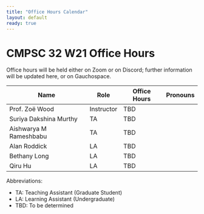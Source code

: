```yaml
---
title: "Office Hours Calendar"
layout: default
ready: true
---
```


# CMPSC 32 W21 Office Hours

Office hours will be held either on Zoom or on Discord; further information will be updated
here, or on Gauchospace.

| Name                   | Role       | Office Hours| Pronouns |
|------------------------|------------|-------------|----------|
| Prof. Zoë Wood         | Instructor |   TBD       |          | 
| Suriya Dakshina Murthy | TA         |   TBD       |          |
| Aishwarya M Rameshbabu | TA         |   TBD       |          |
| Alan Roddick           | LA         |   TBD       |          |
| Bethany Long           | LA         |   TBD       |          |
| Qiru Hu                | LA         |   TBD       |          |

Abbreviations:
* TA: Teaching Assistant (Graduate Student)
* LA: Learning Assistant (Undergraduate) 
* TBD: To be determined

